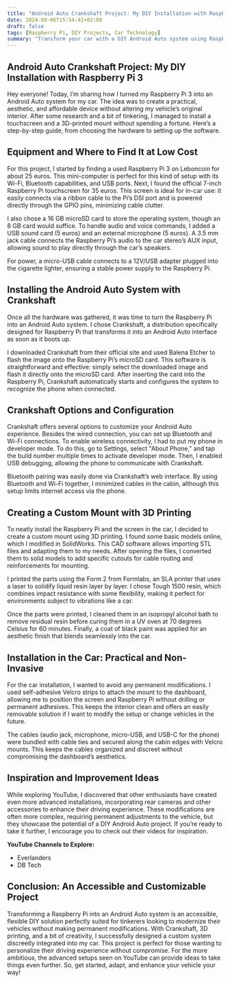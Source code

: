 ```yaml
---
title: "Android Auto Crankshaft Project: My DIY Installation with Raspberry Pi 3"
date: 2024-09-06T15:54:41+02:00
draft: false
tags: [Raspberry Pi, DIY Projects, Car Technology]
summary: "Transform your car with a DIY Android Auto system using Raspberry Pi 3. Discover how to create a functional, aesthetic setup without breaking the bank."
---
```


## Android Auto Crankshaft Project: My DIY Installation with Raspberry Pi 3

Hey everyone! Today, I’m sharing how I turned my Raspberry Pi 3 into an Android Auto system for my car. The idea was to create a practical, aesthetic, and affordable device without altering my vehicle’s original interior. After some research and a bit of tinkering, I managed to install a touchscreen and a 3D-printed mount without spending a fortune. Here’s a step-by-step guide, from choosing the hardware to setting up the software.

## Equipment and Where to Find It at Low Cost

For this project, I started by finding a used Raspberry Pi 3 on Leboncoin for about 25 euros. This mini-computer is perfect for this kind of setup with its Wi-Fi, Bluetooth capabilities, and USB ports. Next, I found the official 7-inch Raspberry Pi touchscreen for 35 euros. This screen is ideal for in-car use: it easily connects via a ribbon cable to the Pi’s DSI port and is powered directly through the GPIO pins, minimizing cable clutter.

I also chose a 16 GB microSD card to store the operating system, though an 8 GB card would suffice. To handle audio and voice commands, I added a USB sound card (5 euros) and an external microphone (5 euros). A 3.5 mm jack cable connects the Raspberry Pi’s audio to the car stereo’s AUX input, allowing sound to play directly through the car’s speakers.

For power, a micro-USB cable connects to a 12V/USB adapter plugged into the cigarette lighter, ensuring a stable power supply to the Raspberry Pi.

## Installing the Android Auto System with Crankshaft

Once all the hardware was gathered, it was time to turn the Raspberry Pi into an Android Auto system. I chose Crankshaft, a distribution specifically designed for Raspberry Pi that transforms it into an Android Auto interface as soon as it boots up.

I downloaded Crankshaft from their official site and used Balena Etcher to flash the image onto the Raspberry Pi’s microSD card. This software is straightforward and effective: simply select the downloaded image and flash it directly onto the microSD card. After inserting the card into the Raspberry Pi, Crankshaft automatically starts and configures the system to recognize the phone when connected.

## Crankshaft Options and Configuration

Crankshaft offers several options to customize your Android Auto experience. Besides the wired connection, you can set up Bluetooth and Wi-Fi connections. To enable wireless connectivity, I had to put my phone in developer mode. To do this, go to Settings, select "About Phone," and tap the build number multiple times to activate developer mode. Then, I enabled USB debugging, allowing the phone to communicate with Crankshaft.

Bluetooth pairing was easily done via Crankshaft’s web interface. By using Bluetooth and Wi-Fi together, I minimized cables in the cabin, although this setup limits internet access via the phone.

## Creating a Custom Mount with 3D Printing

To neatly install the Raspberry Pi and the screen in the car, I decided to create a custom mount using 3D printing. I found some basic models online, which I modified in SolidWorks. This CAD software allows importing STL files and adapting them to my needs. After opening the files, I converted them to solid models to add specific cutouts for cable routing and reinforcements for mounting.

I printed the parts using the Form 2 from Formlabs, an SLA printer that uses a laser to solidify liquid resin layer by layer. I chose Tough 1500 resin, which combines impact resistance with some flexibility, making it perfect for environments subject to vibrations like a car.

Once the parts were printed, I cleaned them in an isopropyl alcohol bath to remove residual resin before curing them in a UV oven at 70 degrees Celsius for 60 minutes. Finally, a coat of black paint was applied for an aesthetic finish that blends seamlessly into the car.

## Installation in the Car: Practical and Non-Invasive

For the car installation, I wanted to avoid any permanent modifications. I used self-adhesive Velcro strips to attach the mount to the dashboard, allowing me to position the screen and Raspberry Pi without drilling or permanent adhesives. This keeps the interior clean and offers an easily removable solution if I want to modify the setup or change vehicles in the future.

The cables (audio jack, microphone, micro-USB, and USB-C for the phone) were bundled with cable ties and secured along the cabin edges with Velcro mounts. This keeps the cables organized and discreet without compromising the dashboard’s aesthetics.

## Inspiration and Improvement Ideas

While exploring YouTube, I discovered that other enthusiasts have created even more advanced installations, incorporating rear cameras and other accessories to enhance their driving experience. These modifications are often more complex, requiring permanent adjustments to the vehicle, but they showcase the potential of a DIY Android Auto project. If you’re ready to take it further, I encourage you to check out their videos for inspiration.

**YouTube Channels to Explore:**

- Everlanders
- DB Tech

## Conclusion: An Accessible and Customizable Project

Transforming a Raspberry Pi into an Android Auto system is an accessible, flexible DIY solution perfectly suited for tinkerers looking to modernize their vehicles without making permanent modifications. With Crankshaft, 3D printing, and a bit of creativity, I successfully designed a custom system discreetly integrated into my car. This project is perfect for those wanting to personalize their driving experience without compromise. For the more ambitious, the advanced setups seen on YouTube can provide ideas to take things even further. So, get started, adapt, and enhance your vehicle your way!
